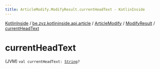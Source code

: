 ```yaml
---
title: ArticleModify.ModifyResult.currentHeadText - KotlinInside
---
```


[KotlinInside](../../../index.html) / [be.zvz.kotlininside.api.article](../../index.html) / [ArticleModify](../index.html) / [ModifyResult](index.html) / [currentHeadText](./current-head-text.html)

# currentHeadText

(JVM) `val currentHeadText: `[`String`](https://kotlinlang.org/api/latest/jvm/stdlib/kotlin/-string/index.html)`?`